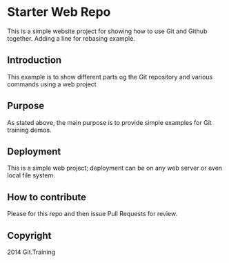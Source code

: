# Starter Web Repo

This is a simple website project for showing how to use Git and Github together. Adding a line for rebasing example.

## Introduction

This example is to show different parts og the Git repository and various commands using a web project


## Purpose

As stated above, the main purpose is to provide simple examples for Git training demos. 

## Deployment

This is a simple web project; deployment can be on any web server or even local file system. 

## How to contribute

Please for this repo and then issue Pull Requests for review.

## Copyright

2014 Git.Training